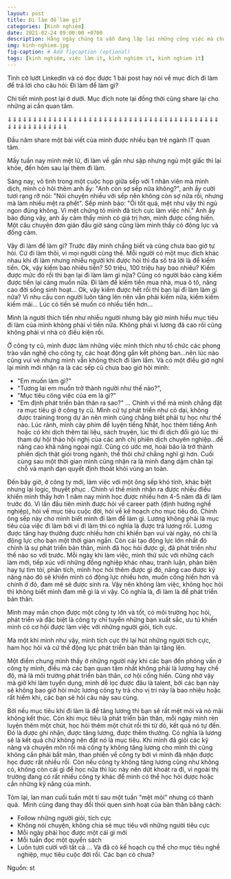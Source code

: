 ```yaml
---
layout: post
title: Đi làm để làm gì?
categories: [Kinh nghiệm]
date: 2021-02-24 09:00:00 +0700
description: Hằng ngày chúng ta vẫn đang lặp lại những công việc mà chúng ta đang làm, đôi khi thấy chán nản, thấy thích thú. Nhưng đã bao giờ bạn thực sự đặt câu hỏi là 'đi làm để làm gì' chưa?
img: kinh-nghiem.jpg
fig-caption: # Add figcaption (optional)
tags: [kinh nghiệm, việc làm it, kinh nghiệm it, kinh nghiem it]
---
```


Tình cờ lướt LinkedIn và có đọc được 1 bài post hay nói về mục đích đi làm để trả lời cho câu hỏi: Đi làm để làm gì?

Chi tiết mình post lại ở dưới. Mục đích note lại đồng thời cũng share lại cho những ai cần quan tâm.

⇓⇓⇓⇓⇓⇓⇓⇓⇓⇓⇓⇓⇓⇓⇓⇓⇓⇓⇓⇓⇓⇓⇓⇓⇓⇓⇓⇓⇓⇓⇓⇓⇓⇓⇓⇓⇓⇓⇓⇓⇓⇓⇓⇓⇓⇓⇓⇓⇓⇓⇓⇓⇓⇓

Đầu năm share một bài viết của mình được nhiều bạn trẻ ngành IT quan tâm.

Mấy tuần nay mình mệt lử, đi làm về gần như sập nhưng ngủ một giấc thì lại khỏe, đến hôm sau lại thèm đi làm.

Sáng nay, vô tình trong một cuộc họp giữa sếp với 1 nhân viên mà mình dịch, mình có hỏi thêm anh ấy: "Anh còn sợ sếp nữa không?", anh ấy cười tươi rạng rỡ nói: "Nói chuyện nhiều với sếp nên không còn sợ nữa rồi, nhưng mà làm nhiều mệt ra phết".
Sếp mình bảo: "Ôi tốt quá, mệt như vậy thì ngủ ngon đúng không. Vì mệt chứng tỏ mình đã tích cực làm việc nhỉ."
Anh ấy bảo đúng vậy, anh ấy cảm thấy mình có giá trị hơn, mình được cống hiến.
Một câu chuyện đơn giản đầu giờ sáng cũng làm mình thấy có động lực và đồng cảm.

Vậy đi làm để làm gì?
Trước đây mình chẳng biết và cũng chưa bao giờ tự hỏi. Cứ đi làm thôi, vì mọi người cũng thế. Mỗi người có một mục đích khác nhau khi đi làm nhưng nhiều người khi được hỏi thì đa số trả lời là để kiếm tiền.
Ok, vậy kiếm bao nhiêu tiền? 50 triệu, 100 triệu hay bao nhiêu?
Kiếm được mức đó rồi thì bạn lại đi làm làm gì nữa?
Cũng có người bảo càng kiếm được tiền lại càng muốn nữa. Đi làm để kiếm tiền mua nhà, mua ô tô, nâng cao đời sống sinh hoạt...
Ok, vậy kiếm được hết rồi thì bạn lại đi làm làm gì nữa?
Vì nhu cầu con người luôn tăng lên nên vẫn phải kiếm nữa, kiếm kiếm kiếm mãi... Lúc có tiền sẽ muốn có nhiều tiền hơn...

Mình là người thích tiền như nhiều người nhưng bây giờ mình hiểu mục tiêu đi làm của mình không phải vì tiền nữa. Không phải vì lương đã cao rồi cũng không phải vì nhà có điều kiện rồi.

Ở công ty cũ, mình được làm những việc mình thích như tổ chức các phong trào văn nghệ cho công ty, các hoạt động gắn kết phòng ban...nên lúc nào cũng vui vẻ nhưng mình vẫn không thích đi làm lắm.
Và có một điều giờ nghĩ lại mình mới nhận ra là các sếp cũ chưa bao giờ hỏi mình:
- "Em muốn làm gì?"
- "Tương lai em muốn trở thành người như thế nào?",
- "Mục tiêu công việc của em là gì?"
- "Em định phát triển bản thân ra sao?"
...
Chính vì thế mà mình chẳng đặt ra mục tiêu gì ở công ty cũ. Mình cứ tự phát triển như cỏ dại, không được training trong dự án nên mình cũng chẳng biết phải tự học như thế nào. Lúc rảnh, mình cày phim để luyện tiếng Nhật, học thêm tiếng Anh hoặc có khi dịch thêm tài liệu, sách truyện, lúc thì đi dịch đổi gió lúc thì tham dự hội thảo hội nghị của các anh chị phiên dịch chuyên nghiệp...để nâng cao khả năng ngoại ngữ. Cũng có ước mơ, hoài bão là trở thành phiên dịch thật giỏi trong ngành, thế thôi chứ chẳng nghĩ gì hơn.
Cuối cùng sau một thời gian mình cũng nhận ra là mình đang dậm chân tại chỗ và mạnh dạn quyết định thoát khỏi vùng an toàn.

Đến bây giờ, ở công ty mới, làm việc với một ông sếp khó tính, khác biệt nhưng lại logic, thuyết phục . Chính vì thế mình nhận ra được nhiều điều khiến mình thấy hơn 1 năm nay mình học được nhiều hơn 4-5 năm đã đi làm trước đó. Vì lần đầu tiên mình được hỏi về career path (định hướng nghề nghiệp), hỏi về mục tiêu cuộc đời, hỏi về kế hoạch cho mục tiêu đó.
Chính ông sếp này cho mình biết mình đi làm để làm gì. Lương không phải là mục tiêu của việc đi làm bởi vì đi làm thì có nghĩa là được trả lương rồi. Lương được tăng hay thưởng được nhiều hơn chỉ khiến bạn vui vài ngày, nó chỉ là động lực cho bạn một thời gian ngắn. Còn cái tạo động lực lớn nhất đó chính là sự phát triển bản thân, mình đã học hỏi được gì, đã phát triển như thế nào so với trước. Mỗi ngày khi làm việc, mình thử sức với những cách làm mới, tiếp xúc với những đồng nghiệp khác nhau, tranh luận, phản biện hay tự tìm tòi, phân tích, mình học hỏi thêm được gì đó, nâng cao được kỹ năng nào đó sẽ khiến mình có động lực nhiều hơn, muốn cống hiến hơn và chính ở đó, đam mê sẽ được sinh ra. Vậy nên không làm việc, không học hỏi thì không biết mình đam mê gì là vì vậy.
Có nghĩa là, đi làm là để phát triển bản thân.

Mình may mắn chọn được một công ty lớn và tốt, có môi trường học hỏi, phát triển và đặc biệt là công ty chỉ tuyển những bạn xuất sắc, ưu tú khiến mình có cơ hội được làm việc với những người giỏi, tích cực.

Mà một khi mình như vậy, mình tích cực thì lại hút những người tích cực, ham học hỏi và cứ thế động lực phát triển bản thân lại tăng lên.

Một điểm chung mình thấy ở những người này khi các bạn đến phỏng vấn ở công ty mình, điều mà các bạn quan tâm nhất không phải là lương hay chế độ, mà là môi trường phát triển bản thân, cơ hội cống hiến. Cũng nhờ vậy mà giờ khi làm tuyển dụng, mình dễ lọc được đâu là talent, bởi các bạn này sẽ không bao giờ hỏi mức lương công ty trả cho vị trí này là bao nhiêu hoặc rất hiếm khi, các bạn sẽ hỏi câu này sau cùng.

Bởi nếu mục tiêu khi đi làm là để tăng lương thì bạn sẽ rất mệt mỏi và nó mãi không kết thúc.
Còn khi mục tiêu là phát triển bản thân, mỗi ngày mình rèn luyện thêm một chút, học hỏi thêm một chút rồi thì từ đó, kết quả nó tự đến. Đó là được ghi nhận, được tăng lương, được thêm thưởng. Có nghĩa là lương sẽ là kết quả chứ không nên đặt nó là mục tiêu. Khi mình đã giỏi các kỹ năng và chuyên môn rồi mà công ty không tăng lương cho mình thì cũng không cần phải bất mãn, than phiền về công ty bởi vì mình đã nhận được học được rất nhiều rồi. Còn nếu công ty không tăng lương cũng như không có, không còn cái gì để học nữa thì lúc này nên dứt khoát ra đi, vì ngoài thị trường đang có rất nhiều công ty khác để mình có thể học hỏi được hoặc cần những kỹ năng của mình.

Tóm lại, lan man cuối tuần một tí sau một tuần "mệt mỏi" nhưng có thành quả. 
Mình cũng đang thay đổi thói quen sinh hoạt của bản thân bằng cách:
- Follow những người giỏi, tích cực
- Không nói chuyện, không chia sẻ mục tiêu với những người tiêu cực
- Mỗi ngày phải học được một cái gì mới
- Mỗi tuần đọc một quyển sách
- Luôn tươi cười với tất cả
...
Và đã có kế hoạch cụ thể cho mục tiêu nghề nghiệp, mục tiêu cuộc đời rồi.
Các bạn có chưa? 

Nguồn: st